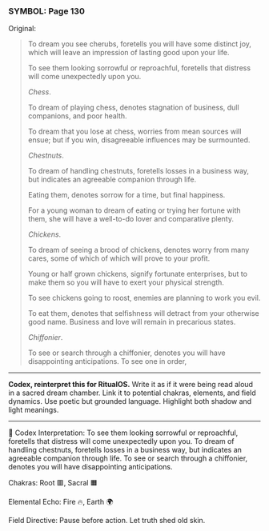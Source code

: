 ### SYMBOL: Page 130

Original:
> To dream you see cherubs, foretells you will have some distinct joy,
> which will leave an impression of lasting good upon your life.
> 
> 
> To see them looking sorrowful or reproachful, foretells that distress
> will come unexpectedly upon you.
> 
> 
> _Chess_.
> 
> 
> To dream of playing chess, denotes stagnation of business, dull companions,
> and poor health.
> 
> 
> To dream that you lose at chess, worries from mean sources will ensue;
> but if you win, disagreeable influences may be surmounted.
> 
> 
> _Chestnuts_.
> 
> 
> To dream of handling chestnuts, foretells losses in a business way,
> but indicates an agreeable companion through life.
> 
> 
> Eating them, denotes sorrow for a time, but final happiness.
> 
> 
> For a young woman to dream of eating or trying her fortune with them,
> she will have a well-to-do lover and comparative plenty.
> 
> 
> _Chickens_.
> 
> 
> To dream of seeing a brood of chickens, denotes worry from many cares,
> some of which of which will prove to your profit.
> 
> 
> Young or half grown chickens, signify fortunate enterprises,
> but to make them so you will have to exert your physical strength.
> 
> 
> To see chickens going to roost, enemies are planning to work you evil.
> 
> 
> To eat them, denotes that selfishness will detract from your otherwise
> good name. Business and love will remain in precarious states.
> 
> 
> _Chiffonier_.
> 
> 
> To see or search through a chiffonier, denotes you will
> have disappointing anticipations. To see one in order,

---

**Codex, reinterpret this for RitualOS.**
Write it as if it were being read aloud in a sacred dream chamber.
Link it to potential chakras, elements, and field dynamics.
Use poetic but grounded language.
Highlight both shadow and light meanings.

---

🔁 Codex Interpretation:
To see them looking sorrowful or reproachful, foretells that distress will come unexpectedly upon you. To dream of handling chestnuts, foretells losses in a business way, but indicates an agreeable companion through life. To see or search through a chiffonier, denotes you will have disappointing anticipations.

Chakras: Root 🟥, Sacral 🟧

Elemental Echo: Fire 🔥, Earth 🌍

Field Directive: Pause before action. Let truth shed old skin.

